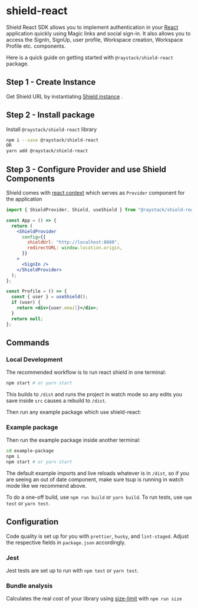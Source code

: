# shield-react

Shield React SDK allows you to implement authentication in your [React](https://reactjs.org/) application quickly using Magic links and social sign-in. It also allows you to access the
SignIn, SignUp, user profile, Workspace creation, Workspace Profile etc. components.

Here is a quick guide on getting started with `@raystack/shield-react` package.

## Step 1 - Create Instance

Get Shield URL by instantiating [Shield instance](https://github.com/odpf/shield)
.

## Step 2 - Install package

Install `@raystack/shield-react` library

```sh
npm i --save @raystack/shield-react
OR
yarn add @raystack/shield-react
```

## Step 3 - Configure Provider and use Shield Components

Shield comes with [react context](https://reactjs.org/docs/context.html) which serves as `Provider` component for the application

```jsx
import { ShieldProvider, Shield, useShield } from "@raystack/shield-react";

const App = () => {
  return (
    <ShieldProvider
      config={{
        shieldUrl: "http://localhost:8080",
        redirectURL: window.location.origin,
      }}
    >
      <SignIn />
    </ShieldProvider>
  );
};

const Profile = () => {
  const { user } = useShield();
  if (user) {
    return <div>{user.email}</div>;
  }
  return null;
};
```

## Commands

### Local Development

The recommended workflow is to run react shield in one terminal:

```bash
npm start # or yarn start
```

This builds to `/dist` and runs the project in watch mode so any edits you save inside `src` causes a rebuild to `/dist`.

Then run any example package which use shield-react:

### Example package

Then run the example package inside another terminal:

```bash
cd example-package
npm i
npm start # or yarn start
```

The default example imports and live reloads whatever is in `/dist`, so if you are seeing an out of date component, make sure tsup is running in watch mode like we recommend above.

To do a one-off build, use `npm run build` or `yarn build`.
To run tests, use `npm test` or `yarn test`.

## Configuration

Code quality is set up for you with `prettier`, `husky`, and `lint-staged`. Adjust the respective fields in `package.json` accordingly.

### Jest

Jest tests are set up to run with `npm test` or `yarn test`.

### Bundle analysis

Calculates the real cost of your library using [size-limit](https://github.com/ai/size-limit) with `npm run size`
